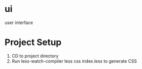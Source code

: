 # ui
user interface 


# Project Setup
1. CD to project directory
1. Run less-watch-compiler less css index.less to generate CSS
